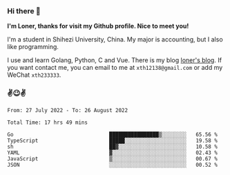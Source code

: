 ### Hi there 👋️

**I'm Loner, thanks for visit my Github profile. Nice to meet you!**

I'm a student in Shihezi University, China. My major is accounting, but I also like programming.

I use and learn Golang, Python, C and Vue. There is my blog [loner's blog](https://www.loner1024.top).  If you want contact me, you can email to me at `xth12138@gmail.com` or add my WeChat `xth233333`.

### ✌️😉✌️

<!--START_SECTION:waka-->

```text
From: 27 July 2022 - To: 26 August 2022

Total Time: 17 hrs 49 mins

Go                               ████████████████▒░░░░░░░░   65.56 %
TypeScript                       █████░░░░░░░░░░░░░░░░░░░░   19.58 %
sh                               ██▓░░░░░░░░░░░░░░░░░░░░░░   10.58 %
YAML                             ▓░░░░░░░░░░░░░░░░░░░░░░░░   02.43 %
JavaScript                       ▒░░░░░░░░░░░░░░░░░░░░░░░░   00.67 %
JSON                             ░░░░░░░░░░░░░░░░░░░░░░░░░   00.52 %
```

<!--END_SECTION:waka-->



